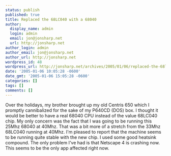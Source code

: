 ```yaml
---
status: publish
published: true
title: Replaced the 68LC040 with a 68040
author:
  display_name: admin
  login: admin
  email: jon@jonsharp.net
  url: http://jonsharp.net
author_login: admin
author_email: jon@jonsharp.net
author_url: http://jonsharp.net
wordpress_id: 48
wordpress_url: http://jonsharp.net/archives/2005/01/06/replaced-the-68lc040-with-a-68040/
date: '2005-01-06 10:05:28 -0600'
date_gmt: '2005-01-06 15:05:28 -0600'
categories: []
tags: []
comments: []
---
```

<p>Over the holidays, my brother brought up my old Centris 650 which I promptly cannibalized for the sake of my P640CD (DOS) box.  I thought it would be better to have a real 68040 CPU instead of the value 68LC040 chip.  My only concern was the fact that I was going to be running this 25Mhz 68040 at 40Mhz.  That was a bit more of a stretch from the 33Mhz 68LC040 running at 40Mhz.  I'm pleased to report that the machine seems to be running quite stable with the new chip.  I used some good heatsink compound.  The only problem I've had is that Netscape 4 is crashing now.  This seems to be the only app affected right now.</p>
